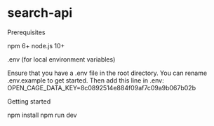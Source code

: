 # search-api

Prerequisites

 npm 6+
 node.js 10+
 
.env (for local environment variables)

Ensure that you have a .env file in the root directory. 
You can rename .env.example to get started.
Then add this line in .env: OPEN_CAGE_DATA_KEY=8c0892514e884f09af7c09a9b067b02b
 
Getting started

   npm install
   npm run dev

